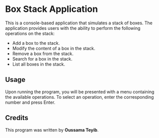 # Box Stack Application
This is a console-based application that simulates a stack of boxes. The application provides users with the ability to perform the following operations on the stack:

- Add a box to the stack.
- Modify the content of a box in the stack.
- Remove a box from the stack.
- Search for a box in the stack.
- List all boxes in the stack.

## Usage
Upon running the program, you will be presented with a menu containing the available operations. To select an operation, enter the corresponding number and press Enter.

## Credits
This program was written by **Oussama Teyib**.
